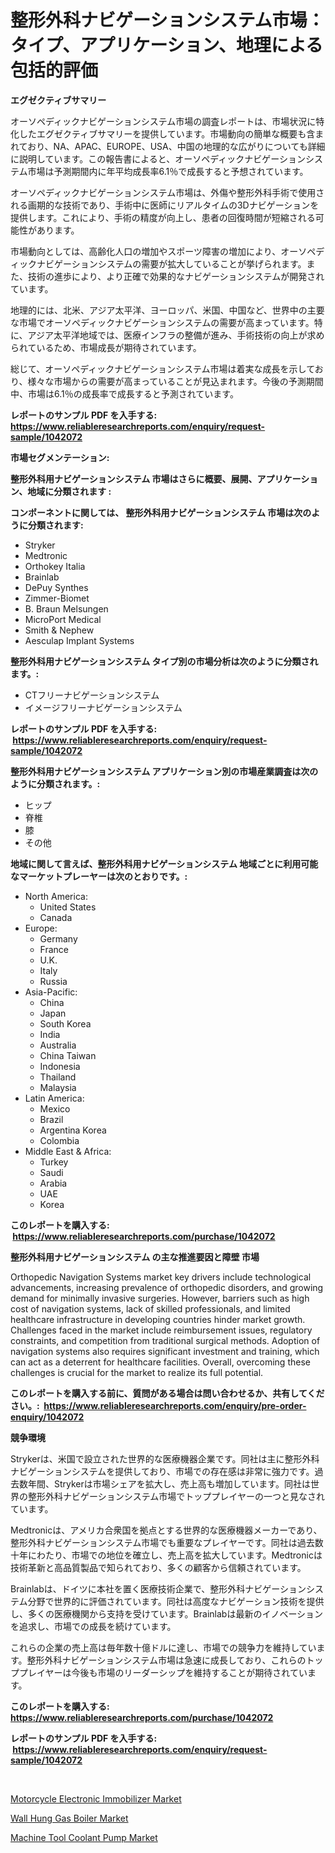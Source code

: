 <p><h1>整形外科ナビゲーションシステム市場：タイプ、アプリケーション、地理による包括的評価</h1></p><p><strong>エグゼクティブサマリー</strong></p>
<p><p>オーソペディックナビゲーションシステム市場の調査レポートは、市場状況に特化したエグゼクティブサマリーを提供しています。市場動向の簡単な概要も含まれており、NA、APAC、EUROPE、USA、中国の地理的な広がりについても詳細に説明しています。この報告書によると、オーソペディックナビゲーションシステム市場は予測期間内に年平均成長率6.1％で成長すると予想されています。</p><p>オーソペディックナビゲーションシステム市場は、外傷や整形外科手術で使用される画期的な技術であり、手術中に医師にリアルタイムの3Dナビゲーションを提供します。これにより、手術の精度が向上し、患者の回復時間が短縮される可能性があります。</p><p>市場動向としては、高齢化人口の増加やスポーツ障害の増加により、オーソペディックナビゲーションシステムの需要が拡大していることが挙げられます。また、技術の進歩により、より正確で効果的なナビゲーションシステムが開発されています。</p><p>地理的には、北米、アジア太平洋、ヨーロッパ、米国、中国など、世界中の主要な市場でオーソペディックナビゲーションシステムの需要が高まっています。特に、アジア太平洋地域では、医療インフラの整備が進み、手術技術の向上が求められているため、市場成長が期待されています。</p><p>総じて、オーソペディックナビゲーションシステム市場は着実な成長を示しており、様々な市場からの需要が高まっていることが見込まれます。今後の予測期間中、市場は6.1％の成長率で成長すると予測されています。</p></p>
<p><strong>レポートのサンプル PDF を入手する: <a href="https://www.reliableresearchreports.com/enquiry/request-sample/1042072">https://www.reliableresearchreports.com/enquiry/request-sample/1042072</a></strong></p>
<p><strong>市場セグメンテーション:</strong></p>
<p><strong> 整形外科用ナビゲーションシステム 市場はさらに概要、展開、アプリケーション、地域に分類されます :</strong></p>
<p><strong>コンポーネントに関しては、 整形外科用ナビゲーションシステム 市場は次のように分類されます: &nbsp;</strong></p>
<p><ul><li>Stryker</li><li>Medtronic</li><li>Orthokey Italia</li><li>Brainlab</li><li>DePuy Synthes</li><li>Zimmer-Biomet</li><li>B. Braun Melsungen</li><li>MicroPort Medical</li><li>Smith & Nephew</li><li>Aesculap Implant Systems</li></ul></p>
<p><strong> 整形外科用ナビゲーションシステム タイプ別の市場分析は次のように分類されます。:</strong></p>
<p><ul><li>CTフリーナビゲーションシステム</li><li>イメージフリーナビゲーションシステム</li></ul></p>
<p><strong>レポートのサンプル PDF を入手する: &nbsp;<a href="https://www.reliableresearchreports.com/enquiry/request-sample/1042072">https://www.reliableresearchreports.com/enquiry/request-sample/1042072</a></strong></p>
<p><strong> 整形外科用ナビゲーションシステム アプリケーション別の市場産業調査は次のように分類されます。:</strong></p>
<p><ul><li>ヒップ</li><li>脊椎</li><li>膝</li><li>その他</li></ul></p>
<p><strong>地域に関して言えば、整形外科用ナビゲーションシステム 地域ごとに利用可能なマーケットプレーヤーは次のとおりです。:</strong></p>
<p><ul>
    <li>
        North America:
        <ul>
            <li>United States</li>
            <li>Canada</li>
        </ul>
    </li>
    <li>
        Europe:
        <ul>
            <li>Germany</li>
            <li>France</li>
            <li>U.K.</li>
            <li>Italy</li>
            <li>Russia</li>
        </ul>
    </li>
    <li>
        Asia-Pacific:
        <ul>
            <li>China</li>
            <li>Japan</li>
            <li>South Korea</li>
            <li>India</li>
            <li>Australia</li>
            <li>China Taiwan</li>
            <li>Indonesia</li>
            <li>Thailand</li>
            <li>Malaysia</li>
        </ul>
    </li>
    <li>
        Latin America:
        <ul>
            <li>Mexico</li>
            <li>Brazil</li>
            <li>Argentina Korea</li>
            <li>Colombia</li>
        </ul>
    </li>
    <li>
        Middle East & Africa:
        <ul>
            <li>Turkey</li>
            <li>Saudi</li>
            <li>Arabia</li>
            <li>UAE</li>
            <li>Korea</li>
        </ul>
    </li>
    </ul></p>
<p><strong>このレポートを購入する: &nbsp;<a href="https://www.reliableresearchreports.com/purchase/1042072">https://www.reliableresearchreports.com/purchase/1042072</a></strong></p>
<p><strong>整形外科用ナビゲーションシステム の主な推進要因と障壁 市場</strong></p>
<p><p>Orthopedic Navigation Systems market key drivers include technological advancements, increasing prevalence of orthopedic disorders, and growing demand for minimally invasive surgeries. However, barriers such as high cost of navigation systems, lack of skilled professionals, and limited healthcare infrastructure in developing countries hinder market growth. Challenges faced in the market include reimbursement issues, regulatory constraints, and competition from traditional surgical methods. Adoption of navigation systems also requires significant investment and training, which can act as a deterrent for healthcare facilities. Overall, overcoming these challenges is crucial for the market to realize its full potential.</p></p>
<p><strong>このレポートを購入する前に、質問がある場合は問い合わせるか、共有してください。:&nbsp; <a href="https://www.reliableresearchreports.com/enquiry/pre-order-enquiry/1042072">https://www.reliableresearchreports.com/enquiry/pre-order-enquiry/1042072</a></strong></p>
<p><strong>競争環境</strong></p>
<p><p>Strykerは、米国で設立された世界的な医療機器企業です。同社は主に整形外科ナビゲーションシステムを提供しており、市場での存在感は非常に強力です。過去数年間、Strykerは市場シェアを拡大し、売上高も増加しています。同社は世界の整形外科ナビゲーションシステム市場でトッププレイヤーの一つと見なされています。</p><p>Medtronicは、アメリカ合衆国を拠点とする世界的な医療機器メーカーであり、整形外科ナビゲーションシステム市場でも重要なプレイヤーです。同社は過去数十年にわたり、市場での地位を確立し、売上高を拡大しています。Medtronicは技術革新と高品質製品で知られており、多くの顧客から信頼されています。</p><p>Brainlabは、ドイツに本社を置く医療技術企業で、整形外科ナビゲーションシステム分野で世界的に評価されています。同社は高度なナビゲーション技術を提供し、多くの医療機関から支持を受けています。Brainlabは最新のイノベーションを追求し、市場での成長を続けています。</p><p>これらの企業の売上高は毎年数十億ドルに達し、市場での競争力を維持しています。整形外科ナビゲーションシステム市場は急速に成長しており、これらのトッププレイヤーは今後も市場のリーダーシップを維持することが期待されています。</p></p>
<p><strong>このレポートを購入する: &nbsp; <a href="https://www.reliableresearchreports.com/purchase/1042072">https://www.reliableresearchreports.com/purchase/1042072</a></strong></p>
<p><strong>レポートのサンプル PDF を入手する: &nbsp;<a href="https://www.reliableresearchreports.com/enquiry/request-sample/1042072">https://www.reliableresearchreports.com/enquiry/request-sample/1042072</a></strong><strong></strong></p>
<p>&nbsp;</p>
<p><p><a href="https://view.publitas.com/reportprime-1/motorcycle-electronic-immobilizer-market-insights-market-players-and-forecast-till-2030/">Motorcycle Electronic Immobilizer Market</a></p><p><a href="https://view.publitas.com/reportprime-1/wall-hung-gas-boiler-market-size-growth-and-forecast-from-2023-2030/">Wall Hung Gas Boiler Market</a></p><p><a href="https://view.publitas.com/reportprime-1/machine-tool-coolant-pump-market-size-and-growth-market-segmentation-regional-and-country-breakdowns-and-market-trends-for-period-from-2023-2030/">Machine Tool Coolant Pump Market</a></p></p>